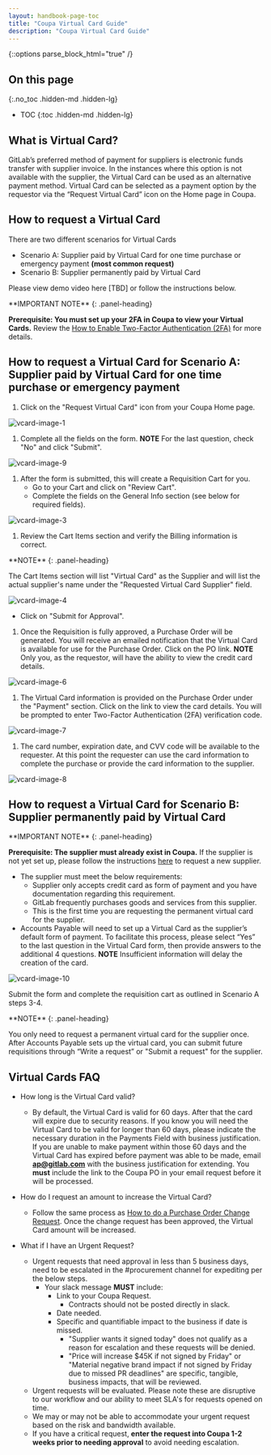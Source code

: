 ```yaml
---
layout: handbook-page-toc
title: "Coupa Virtual Card Guide"
description: "Coupa Virtual Card Guide"
---
```


{::options parse_block_html="true" /}

<link rel="stylesheet" type="text/css" href="/stylesheets/biztech.css" />

## On this page
{:.no_toc .hidden-md .hidden-lg}

- TOC
{:toc .hidden-md .hidden-lg}

## What is Virtual Card?

GitLab’s preferred method of payment for suppliers is electronic funds transfer with supplier invoice. In the instances where this option is not available with the supplier, the Virtual Card can be used as an alternative payment method. Virtual Card can be selected as a payment option by the requestor via the “Request Virtual Card” icon on the Home page in Coupa. 


## How to request a Virtual Card

There are two different scenarios for Virtual Cards
  - Scenario A: Supplier paid by Virtual Card for one time purchase or emergency payment **(most common request)**
  - Scenario B: Supplier permanently paid by Virtual Card
  
Please view demo video here [TBD] or follow the instructions below.

<div class="panel panel-danger">
**IMPORTANT NOTE**
{: .panel-heading}
<div class="panel-body">

**Prerequisite: You must set up your 2FA in Coupa to view your Virtual Cards.** Review the [How to Enable Two-Factor Authentication (2FA)](/handbook/business-technology/enterprise-applications/guides/coupa-guide/#how-to-enable-two-factor-authentication) for more details. 

</div>
</div>

## How to request a Virtual Card for Scenario A: Supplier paid by Virtual Card for one time purchase or emergency payment

1. Click on the "Request Virtual Card" icon from your Coupa Home page.

![vcard-image-1](/handbook/business-technology/enterprise-applications/guides/coupa-virtual-cards/vcard1.png)

1. Complete all the fields on the form. **NOTE** For the last question, check "No" and click "Submit".

![vcard-image-9](/handbook/business-technology/enterprise-applications/guides/coupa-virtual-cards/vcard9.png)


1. After the form is submitted, this will create a Requisition Cart for you.
   - Go to your Cart and click on "Review Cart". 
   - Complete the fields on the General Info section (see below for required fields). 

![vcard-image-3](/handbook/business-technology/enterprise-applications/guides/coupa-virtual-cards/vcard3.png)


1. Review the Cart Items section and verify the Billing information is correct. 

<div class="panel panel-warning">
**NOTE**
{: .panel-heading}
<div class="panel-body">

The Cart Items section will list "Virtual Card" as the Supplier and will list the actual supplier's name under the "Requested Virtual Card Supplier" field.

![vcard-image-4](/handbook/business-technology/enterprise-applications/guides/coupa-virtual-cards/vcard4.png)


</div>
</div>

   - Click on "Submit for Approval". 
1. Once the Requisition is fully approved, a Purchase Order will be generated. You will receive an emailed notification that the Virtual Card is available for use for the Purchase Order. Click on the PO link. **NOTE** Only you, as the requestor, will have the ability to view the credit card details.
  
![vcard-image-6](/handbook/business-technology/enterprise-applications/guides/coupa-virtual-cards/vcard6.png)

1. The Virtual Card information is provided on the Purchase Order under the "Payment" section. Click on the link to view the card details. You will be prompted to enter Two-Factor Authentication (2FA) verification code.

![vcard-image-7](/handbook/business-technology/enterprise-applications/guides/coupa-virtual-cards/vcard7.png)  

1. The card number, expiration date, and CVV code will be available to the requester. At this point the requester can use the card information to complete the purchase or provide the card information to the supplier.

![vcard-image-8](/handbook/business-technology/enterprise-applications/guides/coupa-virtual-cards/vcard8.png)  



## How to request a Virtual Card for Scenario B: Supplier permanently paid by Virtual Card

<div class="panel panel-danger">
**IMPORTANT NOTE**
{: .panel-heading}
<div class="panel-body">

**Prerequisite: The supplier must already exist in Coupa.** If the supplier is not yet set up, please follow the instructions [here](https://about.gitlab.com/handbook/business-technology/enterprise-applications/guides/coupa-guide/#how-to-request-a-new-supplier) to request a new supplier.  

</div>
</div>

- The supplier must meet the below requirements:
   - Supplier only accepts credit card as form of payment and you have documentation regarding this requirement.
   - GitLab frequently purchases goods and services from this supplier.
   - This is the first time you are requesting the permanent virtual card for the supplier.
- Accounts Payable will need to set up a Virtual Card as the supplier’s default form of payment. To facilitate this process, please select “Yes” to the last question in the Virtual Card form, then provide answers to the additional 4 questions. **NOTE** Insufficient information will delay the creation of the card.   

![vcard-image-10](/handbook/business-technology/enterprise-applications/guides/coupa-virtual-cards/vcard10.png)

Submit the form and complete the requisition cart as outlined in Scenario A steps 3-4.

<div class="panel panel-warning">
**NOTE**
{: .panel-heading}
<div class="panel-body">

You only need to request a permanent virtual card for the supplier once. After Accounts Payable sets up the virtual card, you can submit future requisitions through “Write a request” or "Submit a request" for the supplier.

</div>
</div>

## Virtual Cards FAQ

- How long is the Virtual Card valid?
   - By default, the Virtual Card is valid for 60 days. After that the card will expire due to security reasons. If you know you will need the Virtual Card to be valid for longer than 60 days, please indicate the necessary duration in the Payments Field with business justification. If you are unable to make payment within those 60 days and the Virtual Card has expired before payment was able to be made, email **ap@gitlab.com** with the business justification for extending. You **must** include the link to the Coupa PO in your email request before it will be processed.

- How do I request an amount to increase the Virtual Card?
   - Follow the same process as [How to do a Purchase Order Change Request](https://about.gitlab.com/handbook/business-technology/enterprise-applications/guides/coupa-guide/#how-to-do-a-purchase-order-change-request). Once the change request has been approved, the Virtual Card amount will be increased.

- What if I have an Urgent Request?
   - Urgent requests that need approval in less than 5 business days, need to be escalated in the #procurement channel for expediting per the below steps.
      - Your slack message **MUST** include:
         - Link to your Coupa Request. 
            - Contracts should not be posted directly in slack.
         - Date needed.
         - Specific and quantifiable impact to the business if date is missed. 
            - "Supplier wants it signed today" does not qualify as a reason for escalation and these requests will be denied. 
            - "Price will increase $45K if not signed by Friday" or "Material negative brand impact if not signed by Friday due to missed PR deadlines" are specific, tangible, business impacts, that will be reviewed.
   - Urgent requests will be evaluated. Please note these are disruptive to our workflow and our ability to meet SLA's for requests opened on time.
   - We may or may not be able to accommodate your urgent request based on the risk and bandwidth available.
   - If you have a critical request, **enter the request into Coupa 1-2 weeks prior to needing approval** to avoid needing escalation.

